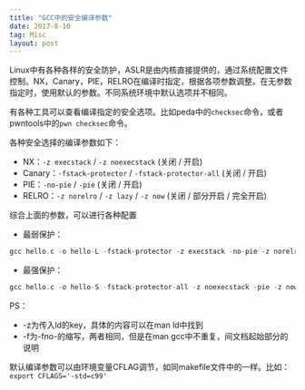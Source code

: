 ```yaml
---
title: "GCC中的安全编译参数"
date: 2017-8-10
tag: Misc
layout: post
---
```


Linux中有各种各样的安全防护，ASLR是由内核直接提供的，通过系统配置文件控制。NX，Canary，PIE，RELRO在编译时指定，根据各项参数调整。在无参数指定时，使用默认的参数。不同系统环境中默认选项并不相同。

有各种工具可以查看编译指定的安全选项。比如peda中的`checksec`命令，或者pwntools中的`pwn checksec`命令。

各种安全选择的编译参数如下：

* NX：`-z execstack` / `-z noexecstack` (关闭 / 开启)
* Canary：`-fstack-protector` / `-fstack-protector-all` (关闭 / 开启)
* PIE：`-no-pie` / `-pie` (关闭 / 开启)
* RELRO：`-z norelro` / `-z lazy` / `-z now` (关闭 / 部分开启 / 完全开启)

综合上面的参数，可以进行各种配置

* 最弱保护：

``` c
gcc hello.c -o hello-L -fstack-protector -z execstack -no-pie -z norelro
```

* 最强保护：

``` c
gcc hello.c -o hello-S -fstack-protector-all -z noexecstack -pie -z now
```

PS：

* -z为传入ld的key，具体的内容可以在man ld中找到
* -f为-fno-的缩写，两者相同，但是在man gcc中不重复，间文档起始部分的说明

默认编译参数可以由环境变量CFLAG调节，如同makefile文件中的一样。比如：`export CFLAGS='-std=c99'`

